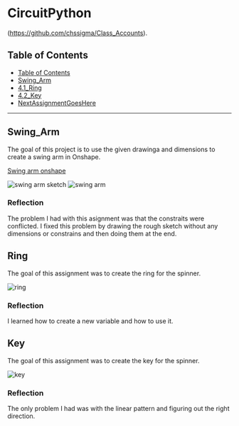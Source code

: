 # CircuitPython

(https://github.com/chssigma/Class_Accounts).
## Table of Contents
* [Table of Contents](#TableOfContents)
* [Swing_Arm](#Swing_Arm)
* [4.1_Ring](#Ring)
* [4.2_Key](#Key)
* [NextAssignmentGoesHere](#NextAssignment)
---

## Swing_Arm 
The goal of this project is to use the given drawinga and dimensions to create a swing arm in Onshape.

 [Swing arm onshape](https://cvilleschools.onshape.com/documents/38cffd9b92321ffacaa285ff/w/e6e5636cd8ff9c6a04af5d9c/e/c91c876c5e79c30c59af81c6?renderMode=0&uiState=635690c55902f51d731041dd)
 

![swing arm sketch](https://user-images.githubusercontent.com/71402974/197537543-198e75ca-6ce3-41df-bb89-073149289105.png)
![swing arm ](https://user-images.githubusercontent.com/71402974/197537778-56b213b8-a8e7-4bac-b4cc-361af4551334.png)

### Reflection 
The problem I had with this asignment was that the constraits were conflicted. I fixed this problem by drawing the rough sketch without any dimensions or constrains and then doing them at the end. 

## Ring
The goal of this assignment was to create the ring for the spinner.

![ring](https://user-images.githubusercontent.com/71402974/197541002-cd1d50b1-03db-408f-bdcf-c7af983b60ee.png)

### Reflection 
I learned how to create a new variable and how to use it.

## Key
The goal of this assignment was to create the key for the spinner.

![key](https://user-images.githubusercontent.com/71402974/197542492-a5d48b14-5d41-4322-b4f4-9fb39dfefafb.png)

### Reflection 
The only problem I had was with the linear pattern and figuring out the right direction.



